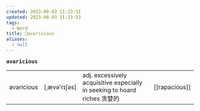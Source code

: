 ```yaml
---
created: 2023-08-03 11:13:51
updated: 2023-08-03 11:13:53
tags:
  - Word
title: 📖avaricious
aliases:
  - null
---
```


<pre><strong>avaricious</strong></pre>
|   |   |   |   |
|---|---|---|---|
|avaricious|[ˌævə'rɪʃəs]|adj. excessively acquisitive especially in seeking to hoard riches 贪婪的|[[rapacious]]|